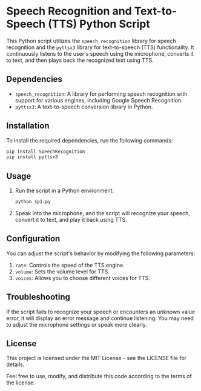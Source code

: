 # Speech Recognition and Text-to-Speech (TTS) Python Script

This Python script utilizes the `speech_recognition` library for speech recognition and the `pyttsx3` library for text-to-speech (TTS) functionality. It continuously listens to the user's speech using the microphone, converts it to text, and then plays back the recognized text using TTS.

## Dependencies

- `speech_recognition`: A library for performing speech recognition with support for various engines, including Google Speech Recognition.
- `pyttsx3`: A text-to-speech conversion library in Python.

## Installation

To install the required dependencies, run the following commands:

```bash
pip install SpeechRecognition
pip install pyttsx3
```
## Usage
1. Run the script in a Python environment.
   ```bash
   python sp1.py
   ```
2. Speak into the microphone, and the script will recognize your speech, convert it to text, and play it back using TTS.
## Configuration
  You can adjust the script's behavior by modifying the following parameters:
  1. `rate`: Controls the speed of the TTS engine.
  2. `volume`: Sets the volume level for TTS.
  3. `voices`: Allows you to choose different voices for TTS.
## Troubleshooting
If the script fails to recognize your speech or encounters an unknown value error, it will display an error message and continue listening. You may need to adjust the microphone settings or speak more clearly.

## License
This project is licensed under the MIT License - see the LICENSE file for details.

Feel free to use, modify, and distribute this code according to the terms of the license.
